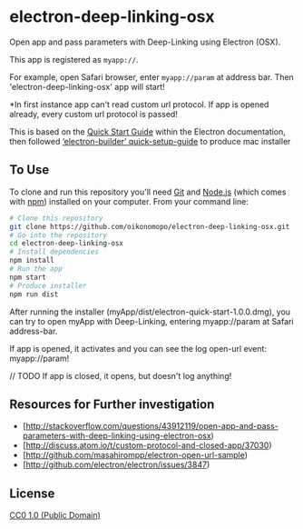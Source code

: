 # electron-deep-linking-osx


Open app and pass parameters with Deep-Linking using Electron (OSX).

This app is registered as ```myapp://```.

For example, open Safari browser, enter ```myapp://param``` at address bar. Then 'electron-deep-linking-osx' app will start!

*In first instance app can't read custom url protocol. If app is opened already, every custom url protocol is passed!


This is based on the [Quick Start Guide](http://electron.atom.io/docs/tutorial/quick-start) within the Electron documentation, then followed [‘electron-builder’ quick-setup-guide](https://github.com/electron-userland/electron-builder#quick-setup-guide) to produce mac installer


## To Use

To clone and run this repository you'll need [Git](https://git-scm.com) and [Node.js](https://nodejs.org/en/download/) (which comes with [npm](http://npmjs.com)) installed on your computer. From your command line:

```bash
# Clone this repository
git clone https://github.com/oikonomopo/electron-deep-linking-osx.git
# Go into the repository
cd electron-deep-linking-osx
# Install dependencies
npm install
# Run the app
npm start
# Produce installer
npm run dist
```
After running the installer (myApp/dist/electron-quick-start-1.0.0.dmg), you can try to open myApp with Deep-Linking, entering myapp://param at Safari address-bar.

If app is opened, it activates and you can see the log open-url event: myapp://param!

// TODO
If app is closed, it opens, but doesn't log anything!

## Resources for Further investigation

- [http://stackoverflow.com/questions/43912119/open-app-and-pass-parameters-with-deep-linking-using-electron-osx)
- [http://discuss.atom.io/t/custom-protocol-and-closed-app/37030)
- [http://github.com/masahirompp/electron-open-url-sample)
- [http://github.com/electron/electron/issues/3847)


## License

[CC0 1.0 (Public Domain)](LICENSE.md)

